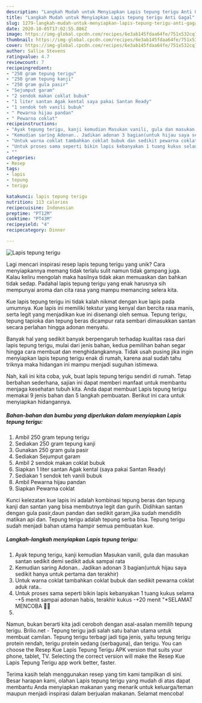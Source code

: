 ```yaml
---
description: "Langkah Mudah untuk Menyiapkan Lapis tepung terigu Anti Gagal"
title: "Langkah Mudah untuk Menyiapkan Lapis tepung terigu Anti Gagal"
slug: 1279-langkah-mudah-untuk-menyiapkan-lapis-tepung-terigu-anti-gagal
date: 2020-10-05T17:02:55.886Z
image: https://img-global.cpcdn.com/recipes/6e3ab145fdaa64fe/751x532cq70/lapis-tepung-terigu-foto-resep-utama.jpg
thumbnail: https://img-global.cpcdn.com/recipes/6e3ab145fdaa64fe/751x532cq70/lapis-tepung-terigu-foto-resep-utama.jpg
cover: https://img-global.cpcdn.com/recipes/6e3ab145fdaa64fe/751x532cq70/lapis-tepung-terigu-foto-resep-utama.jpg
author: Sallie Stevens
ratingvalue: 4.7
reviewcount: 7
recipeingredient:
- "250 gram tepung terigu"
- "250 gram tepung kanji"
- "250 gram gula pasir"
- "Sejumput garam"
- "2 sendok makan coklat bubuk"
- "1 liter santan Agak kental saya pakai Santan Ready"
- "1 sendok teh vanili bubuk"
- " Pewarna hijau pandan"
- " Pewarna coklat"
recipeinstructions:
- "Ayak tepung terigu, kanji kemudian Masukan vanili, gula dan masukan santan sedikit demi sedikit aduk sampai rata"
- "Kemudian saring Adonan.. Jadikan adonan 3 bagian(untuk hijau saya sedikit hanya untuk pertama dan terakhir)"
- "Untuk warna coklat tambahkan coklat bubuk dan sedikit pewarna coklat aduk rata.."
- "Untuk proses sama seperti bikin lapis kebanyakan 1 tuang kukus selama -+5 menit sampai adonan habis, terakhir kukus -+20 menit &#34;*SELAMAT MENCOBA 👩‍🍳"
- ""
categories:
- Resep
tags:
- lapis
- tepung
- terigu

katakunci: lapis tepung terigu 
nutrition: 113 calories
recipecuisine: Indonesian
preptime: "PT12M"
cooktime: "PT43M"
recipeyield: "4"
recipecategory: Dinner

---
```



![Lapis tepung terigu](https://img-global.cpcdn.com/recipes/6e3ab145fdaa64fe/751x532cq70/lapis-tepung-terigu-foto-resep-utama.jpg)

Lagi mencari inspirasi resep lapis tepung terigu yang unik? Cara menyiapkannya memang tidak terlalu sulit namun tidak gampang juga. Kalau keliru mengolah maka hasilnya tidak akan memuaskan dan bahkan tidak sedap. Padahal lapis tepung terigu yang enak harusnya sih mempunyai aroma dan cita rasa yang mampu memancing selera kita.

Kue lapis tepung terigu ini tidak kalah nikmat dengan kue lapis pada umumnya. Kue lapis ini memiliki tekstur yang kenyal dan bercita rasa manis, serta legit yang menjadikan kue ini disenangi oleh semua. Tepung terigu, tepung tapioka dan tepung beras dicampur rata sembari dimasukkan santan secara perlahan hingga adonan menyatu.

Banyak hal yang sedikit banyak berpengaruh terhadap kualitas rasa dari lapis tepung terigu, mulai dari jenis bahan, kedua pemilihan bahan segar hingga cara membuat dan menghidangkannya. Tidak usah pusing jika ingin menyiapkan lapis tepung terigu enak di rumah, karena asal sudah tahu triknya maka hidangan ini mampu menjadi suguhan istimewa.


Nah, kali ini kita coba, yuk, buat lapis tepung terigu sendiri di rumah. Tetap berbahan sederhana, sajian ini dapat memberi manfaat untuk membantu menjaga kesehatan tubuh kita. Anda dapat membuat Lapis tepung terigu memakai 9 jenis bahan dan 5 langkah pembuatan. Berikut ini cara untuk menyiapkan hidangannya.

<!--inarticleads1-->

##### Bahan-bahan dan bumbu yang diperlukan dalam menyiapkan Lapis tepung terigu:

1. Ambil 250 gram tepung terigu
1. Sediakan 250 gram tepung kanji
1. Gunakan 250 gram gula pasir
1. Sediakan Sejumput garam
1. Ambil 2 sendok makan coklat bubuk
1. Siapkan 1 liter santan Agak kental (saya pakai Santan Ready)
1. Sediakan 1 sendok teh vanili bubuk
1. Ambil  Pewarna hijau pandan
1. Siapkan  Pewarna coklat


Kunci kelezatan kue lapis ini adalah kombinasi tepung beras dan tepung kanji dan santan yang bisa membutnya legit dan gurih. Didihkan santan dengan gula pasir,daun pandan dan sedikit garam,jika sudah mendidih matikan api dan. Tepung terigu adalah tepung serba bisa. Tepung terigu sudah menjadi bahan utama hampir semua pembuatan kue. 

<!--inarticleads2-->

##### Langkah-langkah menyiapkan Lapis tepung terigu:

1. Ayak tepung terigu, kanji kemudian Masukan vanili, gula dan masukan santan sedikit demi sedikit aduk sampai rata
1. Kemudian saring Adonan.. Jadikan adonan 3 bagian(untuk hijau saya sedikit hanya untuk pertama dan terakhir)
1. Untuk warna coklat tambahkan coklat bubuk dan sedikit pewarna coklat aduk rata..
1. Untuk proses sama seperti bikin lapis kebanyakan 1 tuang kukus selama -+5 menit sampai adonan habis, terakhir kukus -+20 menit &#34;*SELAMAT MENCOBA 👩‍🍳
1. 


Namun, bukan berarti kita jadi ceroboh dengan asal-asalan memilih tepung terigu. Brilio.net - Tepung terigu jadi salah satu bahan utama untuk membuat camilan. Tepung terigu terbagi jadi tiga jenis, yaitu tepung terigu protein rendah, terigu protein sedang (serbaguna), dan terigu. You can choose the Resep Kue Lapis Tepung Terigu APK version that suits your phone, tablet, TV. Selecting the correct version will make the Resep Kue Lapis Tepung Terigu app work better, faster. 

Terima kasih telah menggunakan resep yang tim kami tampilkan di sini. Besar harapan kami, olahan Lapis tepung terigu yang mudah di atas dapat membantu Anda menyiapkan makanan yang menarik untuk keluarga/teman maupun menjadi inspirasi dalam berjualan makanan. Selamat mencoba!
